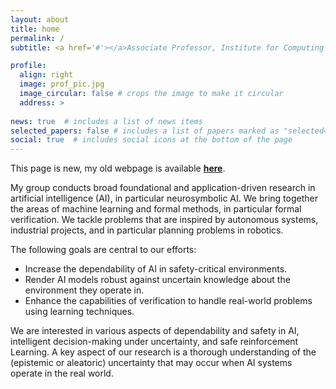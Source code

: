 ```yaml
---
layout: about
title: home
permalink: /
subtitle: <a href='#'></a>Associate Professor, Institute for Computing and Information Sciences, Radboud University Nijmegen.

profile:
  align: right
  image: prof_pic.jpg
  image_circular: false # crops the image to make it circular
  address: >
    
news: true  # includes a list of news items
selected_papers: false # includes a list of papers marked as "selected={true}"
social: true  # includes social icons at the bottom of the page
---
```

This page is new, my old webpage is available <a href="http://www.cs.ru.nl/personal/nilsjansen/" target="_blank"><b>here</b></a>.

My group conducts broad foundational and application-driven research in artificial intelligence (AI), in particular neurosymbolic AI. We bring together the areas of machine learning and formal methods, in particular formal verification. We tackle problems that are inspired by autonomous systems, industrial projects, and in particular planning problems in robotics. 

The following goals are central to our efforts:

* Increase the dependability of AI in safety-critical environments.
* Render AI models robust against uncertain knowledge about the environment they operate in.
* Enhance the capabilities of verification to handle real-world problems using learning techniques.

We are interested in various aspects of dependability and safety in AI, intelligent decision-making under uncertainty, and safe reinforcement Learning. A key aspect of our research is a thorough understanding of the (epistemic or aleatoric) uncertainty that may occur when AI systems operate in the real world.



 